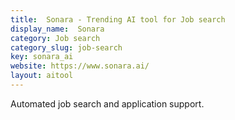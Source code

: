 ```yaml
---
title:  Sonara - Trending AI tool for Job search
display_name:  Sonara
category: Job search
category_slug: job-search
key: sonara_ai
website: https://www.sonara.ai/
layout: aitool
---
```


Automated job search and application support.
